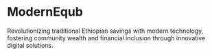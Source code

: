 # ModernEqub
Revolutionizing traditional Ethiopian savings with modern technology, fostering community wealth and financial inclusion through innovative digital solutions.
